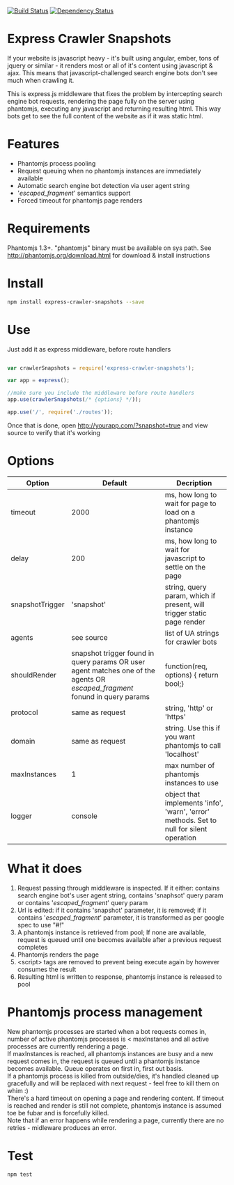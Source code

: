 [![Build Status](https://travis-ci.org/Producters/express-crawler-snapshots.svg)](https://travis-ci.org/Producters/express-crawler-snapshots)
[![Dependency Status](https://www.versioneye.com/user/projects/5563557e366466001bd00100/badge.svg?style=flat)](https://www.versioneye.com/user/projects/5563557e366466001bd00100)

Express Crawler Snapshots
=====================================
If your website  is javascript heavy - it's built using angular, ember, tons of jquery or similar - it renders most or all of it's content using javascript & ajax. This means that javascript-challenged search engine bots don't see much when crawling it.

This is express.js middleware that fixes the problem by intercepting search engine bot requests, rendering the page fully on the server using phantomjs, executing any javascript and returning resulting html. This way bots get to see the full content of the website as if it was static html.

# Features

* Phantomjs process pooling
* Request queuing when no phantomjs instances are immediately available
* Automatic search engine bot detection via user agent string
* '_escaped_fragment_' semantics support
* Forced timeout for phantomjs page renders

# Requirements

Phantomjs 1.3+. "phantomjs" binary must be available on sys path. See http://phantomjs.org/download.html for download & install instructions

# Install

```sh
npm install express-crawler-snapshots --save
```

# Use
Just add it as express middleware, before route handlers
```javascript

var crawlerSnapshots = require('express-crawler-snapshots');

var app = express();

//make sure you include the middleware before route handlers
app.use(crawlerSnapshots(/* {options} */));

app.use('/', require('./routes'));
```
Once that is done, open  http://yourapp.com/?snapshot=true and view source to verify that it's working

# Options

Option       |  Default      | Decription
-------------|---------------|------------
timeout      | 2000          | ms, how long to wait for page to load on a phantomjs instance
delay        |  200          | ms, how long to wait for javascript to settle on the page
snapshotTrigger| 'snapshot'  | string, query param, which if present, will trigger static page render
agents       |see source     | list of UA strings for crawler bots
shouldRender | snapshot trigger found in query params OR user agent matches one of the agents OR _escaped_fragment_ fonund in query params | function(req, options) { return bool;}
protocol     | same as request | string, 'http' or 'https'
domain       | same as request | string. Use this if you want phantomjs to call 'localhost'
maxInstances | 1               | max number of phantomjs instances to use
logger       | console         | object that implements 'info', 'warn', 'error' methods. Set to null for silent operation

# What it does

1. Request passing through middleware is inspected. If it either: contains search engine bot's user agent string, contains 'snaphsot' query param or contains '_escaped_fragment_' query param
2. Url is edited: if it contains 'snapshot' parameter, it is removed; if it contains '_escaped_fragment_' parameter, it is transformed as per google spec to use "#!"
3. A phantomjs instance is retrieved from pool; If none are available, request is queued until one becomes available after a previous request completes
4. Phantomjs renders the page
5. &lt;script&gt; tags are removed to prevent being execute again by however consumes the result
6. Resulting html is written to response, phantomjs instance is released to pool 

# Phantomjs process management

New phantomjs processes are started when a bot requests comes in, number of active phantomjs processes is < maxInstanes and all active processes are currently rendering a page.   
If maxInstances is reached, all phantomjs instances are busy and a new request comes in, the request is queued untll a phantomjs instance becomes available. Queue operates on first in, first out basis.  
If a phantomjs process is killed from outside/dies, it's handled cleaned up gracefully and will be replaced with next request - feel free to kill them on whim :)  
There's a hard timeout on opening a page and rendering content. If timeout is reached and render is still not complete, phantomjs instance is assumed toe be fubar and is forcefully killed.  
Note that if an error happens while rendering a page, currently there are no retries - midleware produces an error.

# Test

```sh
npm test
```
